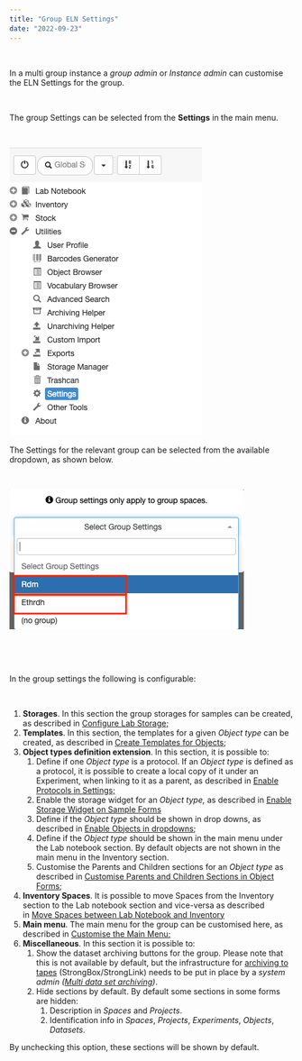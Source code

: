 ```yaml
---
title: "Group ELN Settings"
date: "2022-09-23"
---
```


 

In a multi group instance a _group admin_ or _Instance admin_ can customise the ELN Settings for the group.

 

The group Settings can be selected from the **Settings** in the main menu.

 

![](images/settings-main-menu.png)

The Settings for the relevant group can be selected from the available dropdown, as shown below.

 

![](images/group-settings-selection.png)

 

 

In the group settings the following is configurable:

 

1. **Storages**. In this section the group storages for samples can be created, as described in [Configure Lab Storage;](https://openbis.ch/index.php/docs/admin-documentation/customise-inventory-of-materials-and-samples/configure-lab-storage/)
2. **Templates**. In this section, the templates for a given _Object type_ can be created, as described in [Create Templates for Objects](https://openbis.ch/index.php/docs/admin-documentation/create-templates-for-objects/);
3. **Object types definition extension**. In this section, it is possible to:
    1. Define if one _Object type_ is a protocol. If an _Object type_ is defined as a protocol, it is possible to create a local copy of it under an Experiment, when linking to it as a parent, as described in [Enable Protocols in Settings;](https://openbis.ch/index.php/docs/admin-documentation/customise-inventory-of-protocols/enable-protocols-in-settings/)
    2. Enable the storage widget for an _Object type,_ as described in [Enable Storage Widget on Sample Forms](https://openbis.ch/index.php/docs/admin-documentation/customise-inventory-of-materials-and-samples/enable-storage-widget-on-sample-forms/)
    3. Define if the _Object type_ should be shown in drop downs, as described in [Enable Objects in dropdowns](https://openbis.ch/index.php/docs/admin-documentation/new-entity-type-registration/enable-objects-in-dropdowns/);
    4. Define if the _Object type_ should be shown in the main menu under the Lab notebook section. By default objects are not shown in the main menu in the Inventory section.
    5. Customise the Parents and Children sections for an _Object type_ as described in [Customise Parents and Children Sections in Object Forms](https://openbis.ch/index.php/docs/admin-documentation/customise-parents-and-children-sections-in-object-forms/);
4. **Inventory Spaces**. It is possible to move Spaces from the Inventory section to the Lab notebook section and vice-versa as described in [Move Spaces between Lab Notebook and Inventory](https://openbis.ch/index.php/docs/admin-documentation/space-management/move-space-between-lab-notebook-and-inventory/)
5. **Main menu**. The main menu for the group can be customised here, as described in [Customise the Main Menu;](https://openbis.ch/index.php/docs/admin-documentation/customise-the-main-menu/)
6. **Miscellaneous**. In this section it is possible to:
    1. Show the dataset archiving buttons for the group. Please note that this is not available by default, but the infrastructure for [archiving to tapes](https://openbis.ch/index.php/docs/user-documentation/data-archiving/) (StrongBox/StrongLink) needs to be put in place by a _system admin ([Multi data set archiving](https://unlimited.ethz.ch/display/openBISDoc2010/Multi+data+set+archiving))_.
    2. Hide sections by default. By default some sections in some forms are hidden:
        1. Description in _Spaces_ and _Projects_.
        2. Identification info in _Spaces_, _Projects_, _Experiments_, _Objects_, _Datasets_.

By unchecking this option, these sections will be shown by default.

